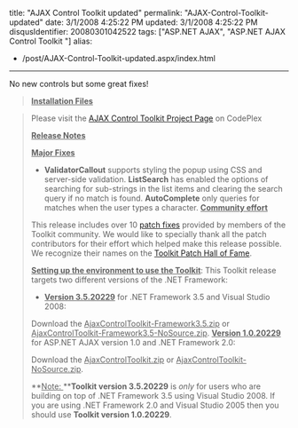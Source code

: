 title: "AJAX Control Toolkit updated"
permalink: "AJAX-Control-Toolkit-updated"
date: 3/1/2008 4:25:22 PM
updated: 3/1/2008 4:25:22 PM
disqusIdentifier: 20080301042522
tags: ["ASP.NET AJAX", "ASP.NET AJAX Control Toolkit "]
alias:
 - /post/AJAX-Control-Toolkit-updated.aspx/index.html
---
No new controls but some great fixes! 

> **<u>Installation Files</u>**
<!-- more -->
> 
> Please visit the [AJAX Control Toolkit Project Page](http://www.codeplex.com/Wiki/View.aspx?ProjectName=AtlasControlToolkit) on CodePlex
> 
> **<u>Release Notes</u>**
> 
> **<u>Major Fixes</u>**
> 
> *   **ValidatorCallout** supports styling the popup using CSS and server-side validation.  **ListSearch** has enabled the options of searching for sub-strings in the list items and clearing the search query if no match is found.  **AutoComplete** only queries for matches when the user types a character.
> **<u>Community effort</u>**
> 
> This release includes over 10 [patch fixes](http://www.codeplex.com/AtlasControlToolkit/Wiki/View.aspx?title=PatchUtility) provided by members of the Toolkit community. We would like to specially thank all the patch contributors for their effort which helped make this release possible. We recognize their names on the [Toolkit Patch Hall of Fame](http://www.codeplex.com/AtlasControlToolkit/Wiki/View.aspx?title=PatchHallOfFame).
> 
> **<u>Setting up the environment to use the Toolkit</u>**: This Toolkit release targets two different versions of the .NET Framework:
> 
> *   **<u>Version 3.5.20229</u>** for .NET Framework 3.5 and Visual Studio 2008:
> 
> Download the <u>AjaxControlToolkit-Framework3.5.zip</u> or <u>AjaxControlToolkit-Framework3.5-NoSource.zip</u>.
>  **<u>Version 1.0.20229</u>** for ASP.NET AJAX version 1.0 and .NET Framework 2.0:
> 
> Download the <u>AjaxControlToolkit.zip</u> or <u>AjaxControlToolkit-NoSource.zip</u>.
> 
> **<u>Note: </u>****Toolkit version 3.5.20229** is *only* for users who are building on top of .NET Framework 3.5 using Visual Studio 2008. If you are using .NET Framework 2.0 and Visual Studio 2005 then you should use **Toolkit version 1.0.20229**.
